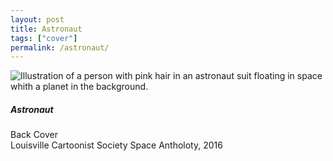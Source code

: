 ```yaml
---
layout: post
title: Astronaut 
tags: ["cover"]
permalink: /astronaut/
---
```


![Illustration of a person with pink hair in an astronaut suit floating in space whith a planet in the background.](http://danaamundsen.site44.com/images/portfolio/covers/space_anthology.png "Astronaut")

##### Astronaut

Back Cover  
Louisville Cartoonist Society Space Antholoty, 2016
